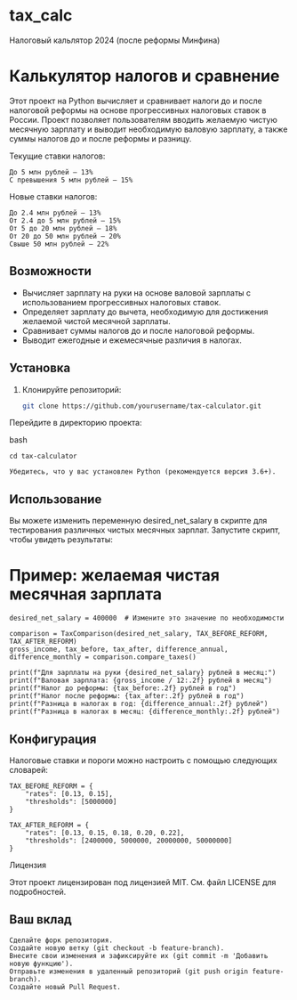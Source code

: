 # tax_calc
Налоговый кальлятор 2024 (после реформы Минфина)

# Калькулятор налогов и сравнение

Этот проект на Python вычисляет и сравнивает налоги до и после налоговой реформы на основе прогрессивных налоговых ставок в России. Проект позволяет пользователям вводить желаемую чистую месячную зарплату и выводит необходимую валовую зарплату, а также суммы налогов до и после реформы и разницу.

Текущие ставки налогов:

    До 5 млн рублей – 13%
    С превышения 5 млн рублей – 15%

Новые ставки налогов:

    До 2.4 млн рублей – 13%
    От 2.4 до 5 млн рублей – 15%
    От 5 до 20 млн рублей – 18%
    От 20 до 50 млн рублей – 20%
    Свыше 50 млн рублей – 22%

## Возможности

- Вычисляет зарплату на руки на основе валовой зарплаты с использованием прогрессивных налоговых ставок.
- Определяет зарплату до вычета, необходимую для достижения желаемой чистой месячной зарплаты.
- Сравнивает суммы налогов до и после налоговой реформы.
- Выводит ежегодные и ежемесячные различия в налогах.

## Установка

1. Клонируйте репозиторий:
   ```bash
   git clone https://github.com/yourusername/tax-calculator.git


Перейдите в директорию проекта:

bash

    cd tax-calculator

    Убедитесь, что у вас установлен Python (рекомендуется версия 3.6+).

## Использование

Вы можете изменить переменную desired_net_salary в скрипте для тестирования различных чистых месячных зарплат. Запустите скрипт, чтобы увидеть результаты:

# Пример: желаемая чистая месячная зарплата

```
desired_net_salary = 400000  # Измените это значение по необходимости

comparison = TaxComparison(desired_net_salary, TAX_BEFORE_REFORM, TAX_AFTER_REFORM)
gross_income, tax_before, tax_after, difference_annual, difference_monthly = comparison.compare_taxes()

print(f"Для зарплаты на руки {desired_net_salary} рублей в месяц:")
print(f"Валовая зарплата: {gross_income / 12:.2f} рублей в месяц")
print(f"Налог до реформы: {tax_before:.2f} рублей в год")
print(f"Налог после реформы: {tax_after:.2f} рублей в год")
print(f"Разница в налогах в год: {difference_annual:.2f} рублей")
print(f"Разница в налогах в месяц: {difference_monthly:.2f} рублей")
```

## Конфигурация

Налоговые ставки и пороги можно настроить с помощью следующих словарей:


```
TAX_BEFORE_REFORM = {
    "rates": [0.13, 0.15],
    "thresholds": [5000000]
}

TAX_AFTER_REFORM = {
    "rates": [0.13, 0.15, 0.18, 0.20, 0.22],
    "thresholds": [2400000, 5000000, 20000000, 50000000]
}
```

Лицензия

Этот проект лицензирован под лицензией MIT. См. файл LICENSE для подробностей.


## Ваш вклад

    Сделайте форк репозитория.
    Создайте новую ветку (git checkout -b feature-branch).
    Внесите свои изменения и зафиксируйте их (git commit -m 'Добавить новую функцию').
    Отправьте изменения в удаленный репозиторий (git push origin feature-branch).
    Создайте новый Pull Request.
